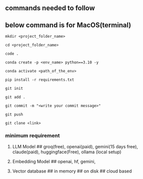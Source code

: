 ## commands needed to follow

## below command is for MacOS(terminal)
```
mkdir <project_folder_name>
```

```
cd <project_folder_name>
```


```
code .
```

```
conda create -p <env_name> python==3.10 -y
```

```
conda activate <path_of_the_env>
```

```
pip install -r requirements.txt
```


```
git init
```

```
git add .
```

```
git commit -m "<write your commit message>"
```

```
git push
```

```
git clone <link>
```

### minimum requirement
1. LLM Model ## groq(free), openai(paid), gemini(15 days free), claude(paid), huggingface(Free), ollama     (local setup)

2. Embedding Model ## openai, hf, gemini,

3. Vector database ## in memory ## on disk ## cloud based

